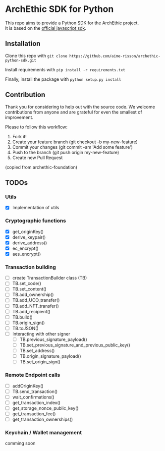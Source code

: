 # ArchEthic SDK for Python
This repo aims to provide a Python SDK for the ArchEthic project.<br>
It is based on the [official javascript sdk](https://github.com/archethic-foundation/libjs).
## Installation
Clone this repo with `git clone https://github.com/aime-risson/archethic-python-sdk.git` 

Install requirements with `pip install -r requirements.txt`

Finally, install the package with `python setup.py install`

## Contribution

Thank you for considering to help out with the source code. 
We welcome contributions from anyone and are grateful for even the smallest of improvement.

Please to follow this workflow:
1. Fork it!
2. Create your feature branch (git checkout -b my-new-feature)
3. Commit your changes (git commit -am 'Add some feature')
4. Push to the branch (git push origin my-new-feature)
5. Create new Pull Request


(copied from archethic-foundation)
## TODOs
### Utils
- [x] Implementation of utils

### Cryptographic functions
- [x] get_originKey()
- [x] derive_keypair()
- [x] derive_address()
- [x] ec_encrypt() 
- [x] aes_encrypt()

### Transaction building
- [ ] create TransactionBuilder class (TB)
- [ ] TB.set_code()
- [ ] TB.set_content()
- [ ] TB.add_ownership()
- [ ] TB.add_UCO_transfer()
- [ ] TB.add_NFT_transfer()
- [ ] TB.add_recipient()
- [ ] TB.build()
- [ ] TB.origin_sign()
- [ ] TB.toJSON()
- [ ] Interacting with other signer
  - [ ] TB.previous_signature_payload()
  - [ ] TB.set_previous_signature_and_previous_public_key()
  - [ ] TB.set_address()
  - [ ] TB.origin_signature_payload()
  - [ ] TB.set_origin_sign()

### Remote Endpoint calls
- [ ] addOriginKey()
- [ ] TB.send_transaction()
- [ ] wait_confirmations()
- [ ] get_transaction_index()
- [ ] get_storage_nonce_public_key()
- [ ] get_transaction_fee()
- [ ] get_transaction_ownerships()

### Keychain / Wallet management
comming soon
